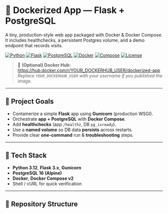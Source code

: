 # 🚀 Dockerized App — Flask + PostgreSQL

A tiny, production-style web app packaged with Docker & Docker Compose.  
It includes healthchecks, a persistent Postgres volume, and a demo endpoint that records visits.

[![Python](https://img.shields.io/badge/Python-3.12-3776AB?logo=python&logoColor=white)](#)
[![Flask](https://img.shields.io/badge/Flask-3.x-000000?logo=flask&logoColor=white)](#)
[![PostgreSQL](https://img.shields.io/badge/PostgreSQL-16-336791?logo=postgresql&logoColor=white)](#)
[![Docker](https://img.shields.io/badge/Docker-OK-2496ED?logo=docker&logoColor=white)](#)
[![Compose](https://img.shields.io/badge/Compose-v2-1D63ED?logo=docker&logoColor=white)](#)
[![License](https://img.shields.io/badge/License-MIT-green)](#license)

> 🔗 **(Optional) Docker Hub:** https://hub.docker.com/r/YOUR_DOCKERHUB_USER/dockerized-app  
> _Replace `YOUR_DOCKERHUB_USER` with your username if you published the image._

---

## 📌 Project Goals
- Containerize a simple **Flask** app using **Gunicorn** (production WSGI).
- Orchestrate **app + PostgreSQL** with **Docker Compose**.
- Add **healthchecks** (app `/healthz`, DB `pg_isready`).
- Use a **named volume** so DB data **persists** across restarts.
- Provide clear **one-command** run & **troubleshooting** steps.

---

## 🧰 Tech Stack
- **Python 3.12**, **Flask 3.x**, **Gunicorn**
- **PostgreSQL 16 (Alpine)**
- **Docker**, **Docker Compose v2**
- Shell / cURL for quick verification

---

## 📁 Repository Structure
